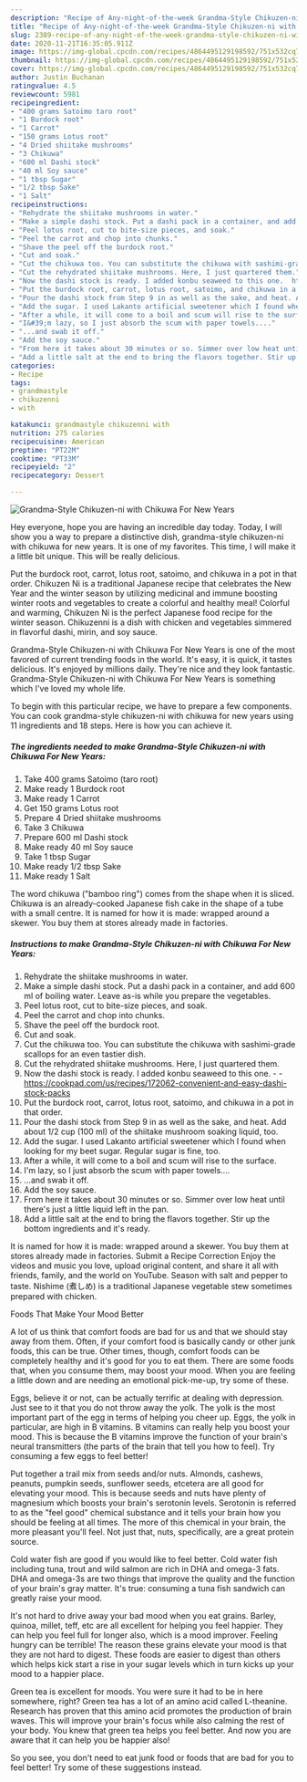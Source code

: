 ```yaml
---
description: "Recipe of Any-night-of-the-week Grandma-Style Chikuzen-ni with Chikuwa For New Years"
title: "Recipe of Any-night-of-the-week Grandma-Style Chikuzen-ni with Chikuwa For New Years"
slug: 2389-recipe-of-any-night-of-the-week-grandma-style-chikuzen-ni-with-chikuwa-for-new-years
date: 2020-11-21T16:35:05.911Z
image: https://img-global.cpcdn.com/recipes/4864495129198592/751x532cq70/grandma-style-chikuzen-ni-with-chikuwa-for-new-years-recipe-main-photo.jpg
thumbnail: https://img-global.cpcdn.com/recipes/4864495129198592/751x532cq70/grandma-style-chikuzen-ni-with-chikuwa-for-new-years-recipe-main-photo.jpg
cover: https://img-global.cpcdn.com/recipes/4864495129198592/751x532cq70/grandma-style-chikuzen-ni-with-chikuwa-for-new-years-recipe-main-photo.jpg
author: Justin Buchanan
ratingvalue: 4.5
reviewcount: 5981
recipeingredient:
- "400 grams Satoimo taro root"
- "1 Burdock root"
- "1 Carrot"
- "150 grams Lotus root"
- "4 Dried shiitake mushrooms"
- "3 Chikuwa"
- "600 ml Dashi stock"
- "40 ml Soy sauce"
- "1 tbsp Sugar"
- "1/2 tbsp Sake"
- "1 Salt"
recipeinstructions:
- "Rehydrate the shiitake mushrooms in water."
- "Make a simple dashi stock. Put a dashi pack in a container, and add 600 ml of boiling water. Leave as-is while you prepare the vegetables."
- "Peel lotus root, cut to bite-size pieces, and soak."
- "Peel the carrot and chop into chunks."
- "Shave the peel off the burdock root."
- "Cut and soak."
- "Cut the chikuwa too. You can substitute the chikuwa with sashimi-grade scallops for an even tastier dish."
- "Cut the rehydrated shiitake mushrooms. Here, I just quartered them."
- "Now the dashi stock is ready. I added konbu seaweed to this one.  https://cookpad.com/us/recipes/172062-convenient-and-easy-dashi-stock-packs"
- "Put the burdock root, carrot, lotus root, satoimo, and chikuwa in a pot in that order."
- "Pour the dashi stock from Step 9 in as well as the sake, and heat. Add about 1/2 cup (100 ml) of the shiitake mushroom soaking liquid, too."
- "Add the sugar. I used Lakanto artificial sweetener which I found when looking for my beet sugar. Regular sugar is fine, too."
- "After a while, it will come to a boil and scum will rise to the surface."
- "I&#39;m lazy, so I just absorb the scum with paper towels...."
- "...and swab it off."
- "Add the soy sauce."
- "From here it takes about 30 minutes or so. Simmer over low heat until there&#39;s just a little liquid left in the pan."
- "Add a little salt at the end to bring the flavors together. Stir up the bottom ingredients and it&#39;s ready."
categories:
- Recipe
tags:
- grandmastyle
- chikuzenni
- with

katakunci: grandmastyle chikuzenni with 
nutrition: 275 calories
recipecuisine: American
preptime: "PT22M"
cooktime: "PT33M"
recipeyield: "2"
recipecategory: Dessert

---
```



![Grandma-Style Chikuzen-ni with Chikuwa For New Years](https://img-global.cpcdn.com/recipes/4864495129198592/751x532cq70/grandma-style-chikuzen-ni-with-chikuwa-for-new-years-recipe-main-photo.jpg)

Hey everyone, hope you are having an incredible day today. Today, I will show you a way to prepare a distinctive dish, grandma-style chikuzen-ni with chikuwa for new years. It is one of my favorites. This time, I will make it a little bit unique. This will be really delicious.

Put the burdock root, carrot, lotus root, satoimo, and chikuwa in a pot in that order. Chikuzen Ni is a traditional Japanese recipe that celebrates the New Year and the winter season by utilizing medicinal and immune boosting winter roots and vegetables to create a colorful and healthy meal! Colorful and warming, Chikuzen Ni is the perfect Japanese food recipe for the winter season. Chikuzenni is a dish with chicken and vegetables simmered in flavorful dashi, mirin, and soy sauce.

Grandma-Style Chikuzen-ni with Chikuwa For New Years is one of the most favored of current trending foods in the world. It's easy, it is quick, it tastes delicious. It's enjoyed by millions daily. They're nice and they look fantastic. Grandma-Style Chikuzen-ni with Chikuwa For New Years is something which I've loved my whole life.


To begin with this particular recipe, we have to prepare a few components. You can cook grandma-style chikuzen-ni with chikuwa for new years using 11 ingredients and 18 steps. Here is how you can achieve it.

<!--inarticleads1-->

##### The ingredients needed to make Grandma-Style Chikuzen-ni with Chikuwa For New Years:

1. Take 400 grams Satoimo (taro root)
1. Make ready 1 Burdock root
1. Make ready 1 Carrot
1. Get 150 grams Lotus root
1. Prepare 4 Dried shiitake mushrooms
1. Take 3 Chikuwa
1. Prepare 600 ml Dashi stock
1. Make ready 40 ml Soy sauce
1. Take 1 tbsp Sugar
1. Make ready 1/2 tbsp Sake
1. Make ready 1 Salt


The word chikuwa (&#34;bamboo ring&#34;) comes from the shape when it is sliced. Chikuwa is an already-cooked Japanese fish cake in the shape of a tube with a small centre. It is named for how it is made: wrapped around a skewer. You buy them at stores already made in factories. 

<!--inarticleads2-->

##### Instructions to make Grandma-Style Chikuzen-ni with Chikuwa For New Years:

1. Rehydrate the shiitake mushrooms in water.
1. Make a simple dashi stock. Put a dashi pack in a container, and add 600 ml of boiling water. Leave as-is while you prepare the vegetables.
1. Peel lotus root, cut to bite-size pieces, and soak.
1. Peel the carrot and chop into chunks.
1. Shave the peel off the burdock root.
1. Cut and soak.
1. Cut the chikuwa too. You can substitute the chikuwa with sashimi-grade scallops for an even tastier dish.
1. Cut the rehydrated shiitake mushrooms. Here, I just quartered them.
1. Now the dashi stock is ready. I added konbu seaweed to this one. -  - https://cookpad.com/us/recipes/172062-convenient-and-easy-dashi-stock-packs
1. Put the burdock root, carrot, lotus root, satoimo, and chikuwa in a pot in that order.
1. Pour the dashi stock from Step 9 in as well as the sake, and heat. Add about 1/2 cup (100 ml) of the shiitake mushroom soaking liquid, too.
1. Add the sugar. I used Lakanto artificial sweetener which I found when looking for my beet sugar. Regular sugar is fine, too.
1. After a while, it will come to a boil and scum will rise to the surface.
1. I&#39;m lazy, so I just absorb the scum with paper towels....
1. ...and swab it off.
1. Add the soy sauce.
1. From here it takes about 30 minutes or so. Simmer over low heat until there&#39;s just a little liquid left in the pan.
1. Add a little salt at the end to bring the flavors together. Stir up the bottom ingredients and it&#39;s ready.


It is named for how it is made: wrapped around a skewer. You buy them at stores already made in factories. Submit a Recipe Correction Enjoy the videos and music you love, upload original content, and share it all with friends, family, and the world on YouTube. Season with salt and pepper to taste. Nishime (煮しめ) is a traditional Japanese vegetable stew sometimes prepared with chicken. 

Foods That Make Your Mood Better


A lot of us think that comfort foods are bad for us and that we should stay away from them. Often, if your comfort food is basically candy or other junk foods, this can be true. Other times, though, comfort foods can be completely healthy and it's good for you to eat them. There are some foods that, when you consume them, may boost your mood. When you are feeling a little down and are needing an emotional pick-me-up, try some of these.

Eggs, believe it or not, can be actually terrific at dealing with depression. Just see to it that you do not throw away the yolk. The yolk is the most important part of the egg in terms of helping you cheer up. Eggs, the yolk in particular, are high in B vitamins. B vitamins can really help you boost your mood. This is because the B vitamins improve the function of your brain's neural transmitters (the parts of the brain that tell you how to feel). Try consuming a few eggs to feel better!

Put together a trail mix from seeds and/or nuts. Almonds, cashews, peanuts, pumpkin seeds, sunflower seeds, etcetera are all good for elevating your mood. This is because seeds and nuts have plenty of magnesium which boosts your brain's serotonin levels. Serotonin is referred to as the "feel good" chemical substance and it tells your brain how you should be feeling at all times. The more of this chemical in your brain, the more pleasant you'll feel. Not just that, nuts, specifically, are a great protein source.

Cold water fish are good if you would like to feel better. Cold water fish including tuna, trout and wild salmon are rich in DHA and omega-3 fats. DHA and omega-3s are two things that improve the quality and the function of your brain's gray matter. It's true: consuming a tuna fish sandwich can greatly raise your mood. 

It's not hard to drive away your bad mood when you eat grains. Barley, quinoa, millet, teff, etc are all excellent for helping you feel happier. They can help you feel full for longer also, which is a mood improver. Feeling hungry can be terrible! The reason these grains elevate your mood is that they are not hard to digest. These foods are easier to digest than others which helps kick start a rise in your sugar levels which in turn kicks up your mood to a happier place.

Green tea is excellent for moods. You were sure it had to be in here somewhere, right? Green tea has a lot of an amino acid called L-theanine. Research has proven that this amino acid promotes the production of brain waves. This will improve your brain's focus while also calming the rest of your body. You knew that green tea helps you feel better. And now you are aware that it can help you be happier also!

So you see, you don't need to eat junk food or foods that are bad for you to feel better! Try  some  of  these  suggestions  instead.

